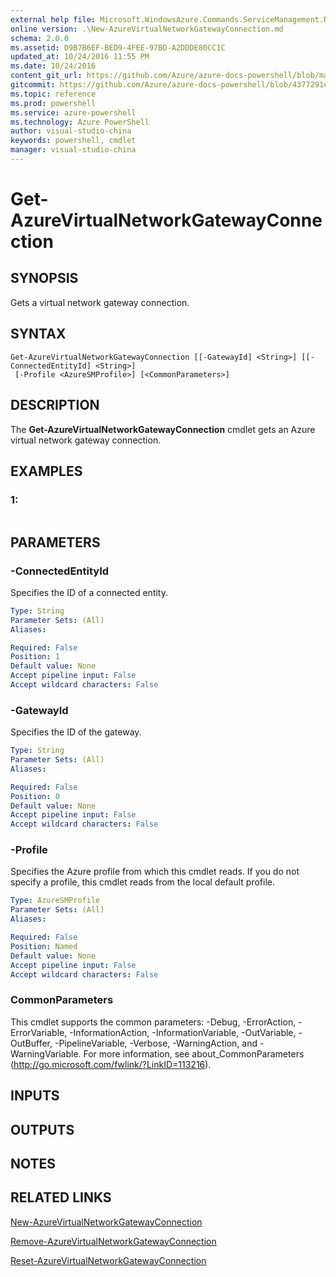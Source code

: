 ```yaml
---
external help file: Microsoft.WindowsAzure.Commands.ServiceManagement.Network.dll-Help.xml
online version: .\New-AzureVirtualNetworkGatewayConnection.md
schema: 2.0.0
ms.assetid: D9B7B6EF-BED9-4FEE-97BD-A2DDDE80CC1C
updated_at: 10/24/2016 11:55 PM
ms.date: 10/24/2016
content_git_url: https://github.com/Azure/azure-docs-powershell/blob/master/azureps-cmdlets-docs/ServiceManagement/Azure.Networking/v2.1.0/Get-AzureVirtualNetworkGatewayConnection.md
gitcommit: https://github.com/Azure/azure-docs-powershell/blob/4377291ee360e58e2c1c5d644155daf6a0279055/azureps-cmdlets-docs/ServiceManagement/Azure.Networking/v2.1.0/Get-AzureVirtualNetworkGatewayConnection.md
ms.topic: reference
ms.prod: powershell
ms.service: azure-powershell
ms.technology: Azure PowerShell
author: visual-studio-china
keywords: powershell, cmdlet
manager: visual-studio-china
---
```


# Get-AzureVirtualNetworkGatewayConnection

## SYNOPSIS
Gets a virtual network gateway connection.

## SYNTAX

```
Get-AzureVirtualNetworkGatewayConnection [[-GatewayId] <String>] [[-ConnectedEntityId] <String>]
 [-Profile <AzureSMProfile>] [<CommonParameters>]
```

## DESCRIPTION
The **Get-AzureVirtualNetworkGatewayConnection** cmdlet gets an Azure virtual network gateway connection.

## EXAMPLES

### 1:
```

```

## PARAMETERS

### -ConnectedEntityId
Specifies the ID of a connected entity.

```yaml
Type: String
Parameter Sets: (All)
Aliases: 

Required: False
Position: 1
Default value: None
Accept pipeline input: False
Accept wildcard characters: False
```

### -GatewayId
Specifies the ID of the gateway.

```yaml
Type: String
Parameter Sets: (All)
Aliases: 

Required: False
Position: 0
Default value: None
Accept pipeline input: False
Accept wildcard characters: False
```

### -Profile
Specifies the Azure profile from which this cmdlet reads.
If you do not specify a profile, this cmdlet reads from the local default profile.

```yaml
Type: AzureSMProfile
Parameter Sets: (All)
Aliases: 

Required: False
Position: Named
Default value: None
Accept pipeline input: False
Accept wildcard characters: False
```

### CommonParameters
This cmdlet supports the common parameters: -Debug, -ErrorAction, -ErrorVariable, -InformationAction, -InformationVariable, -OutVariable, -OutBuffer, -PipelineVariable, -Verbose, -WarningAction, and -WarningVariable. For more information, see about_CommonParameters (http://go.microsoft.com/fwlink/?LinkID=113216).

## INPUTS

## OUTPUTS

## NOTES

## RELATED LINKS

[New-AzureVirtualNetworkGatewayConnection](./New-AzureVirtualNetworkGatewayConnection.md)

[Remove-AzureVirtualNetworkGatewayConnection](./Remove-AzureVirtualNetworkGatewayConnection.md)

[Reset-AzureVirtualNetworkGatewayConnection](./Reset-AzureVirtualNetworkGatewayConnection.md)


